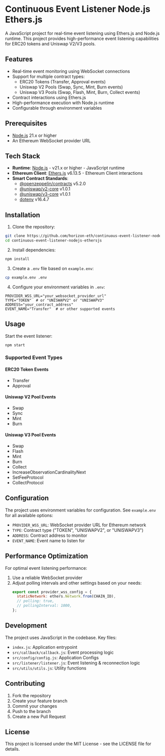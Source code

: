 # Continuous Event Listener Node.js Ethers.js

A JavaScript project for real-time event listening using Ethers.js and Node.js runtime. This project provides high-performance event listening capabilities for ERC20 tokens and Uniswap V2/V3 pools.

## Features

-   Real-time event monitoring using WebSocket connections
-   Support for multiple contract types:
    -   ERC20 Tokens (Transfer, Approval events)
    -   Uniswap V2 Pools (Swap, Sync, Mint, Burn events)
    -   Uniswap V3 Pools (Swap, Flash, Mint, Burn, Collect events)
-   Contract interactions using Ethers.js
-   High-performance execution with Node.js runtime
-   Configurable through environment variables

## Prerequisites

-   [Node.js](https://nodejs.org/en) 21.x or higher
-   An Ethereum WebSocket provider URL

## Tech Stack

-   **Runtime**: [Node.js](https://nodejs.org) - v21.x or higher - JavaScript runtime
-   **Ethereum Client**: [Ethers.js](https://docs.ethers.org/v6) v6.13.5 - Ethereum Client interactions
-   **Smart Contract Standards**:
    -   [@openzeppelin/contracts](https://www.npmjs.com/package/@openzeppelin/contracts) v5.2.0
    -   [@uniswap/v2-core](https://www.npmjs.com/package/@uniswap/v2-core) v1.0.1
    -   [@uniswap/v3-core](https://www.npmjs.com/package/@uniswap/v3-core) v1.0.1
    -   [dotenv](https://www.npmjs.com/package/dotenv) v16.4.7

## Installation

1. Clone the repository:

```bash
git clone https://github.com/horizon-eth/continuous-event-listener-nodejs-ethersjs.git
cd continuous-event-listener-nodejs-ethersjs
```

2. Install dependencies:

```bash
npm install
```

3. Create a `.env` file based on `example.env`:

```bash
cp example.env .env
```

4. Configure your environment variables in `.env`:

```env
PROVIDER_WSS_URL="your_websocket_provider_url"
TYPE="TOKEN"  # or "UNISWAPV2" or "UNISWAPV3"
ADDRESS="your_contract_address"
EVENT_NAME="Transfer"  # or other supported events
```

## Usage

Start the event listener:

```bash
npm start
```

### Supported Event Types

#### ERC20 Token Events

-   Transfer
-   Approval

#### Uniswap V2 Pool Events

-   Swap
-   Sync
-   Mint
-   Burn

#### Uniswap V3 Pool Events

-   Swap
-   Flash
-   Mint
-   Burn
-   Collect
-   IncreaseObservationCardinalityNext
-   SetFeeProtocol
-   CollectProtocol

## Configuration

The project uses environment variables for configuration. See `example.env` for all available options:

-   `PROVIDER_WSS_URL`: WebSocket provider URL for Ethereum network
-   `TYPE`: Contract type ("TOKEN", "UNISWAPV2", or "UNISWAPV3")
-   `ADDRESS`: Contract address to monitor
-   `EVENT_NAME`: Event name to listen for

## Performance Optimization

For optimal event listening performance:

1. Use a reliable WebSocket provider
2. Adjust polling intervals and other settings based on your needs:
    ```javascript
    export const provider_wss_config = {
      staticNetwork: ethers.Network.from(CHAIN_ID),
      // polling: true,
      // pollingInterval: 1000,
    };
    ```

## Development

The project uses JavaScript in the codebase. Key files:

-   `index.js`: Application entrypoint
-   `src/callback/callback.js`: Event processing logic
-   `src/config/config.js`: Application Configs
-   `src/listener/listener.js`: Event listening & reconnection logic
-   `src/utils/utils.js`: Utility functions

## Contributing

1. Fork the repository
2. Create your feature branch
3. Commit your changes
4. Push to the branch
5. Create a new Pull Request

## License

This project is licensed under the MIT License - see the LICENSE file for details.
